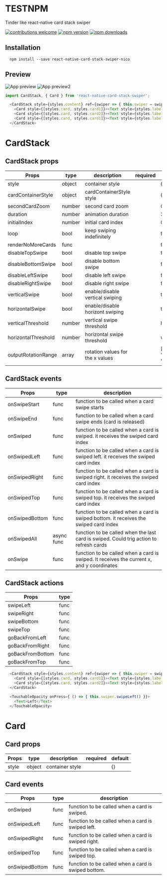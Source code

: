 # TESTNPM
Tinder like react-native card stack swiper

[![contributions welcome](https://img.shields.io/badge/contributions-welcome-brightgreen.svg?style=flat)](https://github.com/lhandel/react-native-card-stack-swiper/issues)
[![npm version](https://badge.fury.io/js/react-native-card-stack-swiper.svg)](https://badge.fury.io/js/react-native-card-stack-swiper)
[![npm downloads](https://img.shields.io/npm/dt/react-native-card-stack-swiper.svg)](https://badge.fury.io/js/react-native-card-stack-swiper)

## Installation

```
  npm install --save react-native-card-stack-swiper-nico
```

## Preview

![App preview](/animation.gif)
![App preview2](/animation2.gif)

```javascript
import CardStack, { Card } from 'react-native-card-stack-swiper';
```

```javascript
  <CardStack style={styles.content} ref={swiper => { this.swiper = swiper }}>
    <Card style={[styles.card, styles.card1]}><Text style={styles.label}>A</Text></Card>
    <Card style={[styles.card, styles.card2]}><Text style={styles.label}>B</Text></Card>
    <Card style={[styles.card, styles.card1]}><Text style={styles.label}>C</Text></Card>
  </CardStack>
```

# CardStack

## CardStack props
| Props               | type          | description                     | required      | default       |
| --------------------| ------------- | --------------------------------| ------------- | ------------- |
| style               | object        | container style                 |               | {}            |
| cardContainerStyle  | object        | cardContainerStyle style        |               | {}            |
| secondCardZoom      | number        | second card zoom                |               | 0.95          |
| duration            | number        | animation duration              |               | 300           |
| initialIndex        | number        | initial card index              |               | 0             |
| loop                | bool          | keep swiping indefinitely       |               | false         |
| renderNoMoreCards   | func          |                                 |               | false         |
| disableTopSwipe     | bool          | disable top swipe               |               | false         |
| disableBottomSwipe  | bool          | disable bottom swipe            |               | false         |
| disableLeftSwipe    | bool          | disable left swipe              |               | false         |
| disableRightSwipe   | bool          | disable right swipe             |               | false         |
| verticalSwipe       | bool          | enable/disable vertical swiping |               | true          |
| horizontalSwipe     | bool          | enable/disable horizont swiping |               | true          |
| verticalThreshold   | number        | vertical swipe threshold        |               | height/4      |
| horizontalThreshold | number        | horizontal swipe threshold      |               | width/2       |
| outputRotationRange | array         | rotation values for the x values|               | ['-15deg', '0deg', '15deg'] |


## CardStack events
| Props             | type          | description                 |
| ----------------- | ------------- | --------------------------- |
| onSwipeStart      | func           | function to be called when a card swipe starts |
| onSwipeEnd        | func           | function to be called when a card swipe ends (card is released) |
| onSwiped          | func           | function to be called when a card is swiped. it receives the swiped card index   |
| onSwipedLeft      | func           | function to be called when a card is swiped left. it receives the swiped card index   |
| onSwipedRight     | func           | function to be called when a card is swiped right. it receives the swiped card index   |
| onSwipedTop       | func           | function to be called when a card is swiped top. it receives the swiped card index  |
| onSwipedBottom    | func           | function to be called when a card is swiped bottom. it receives the swiped card index |
| onSwipedAll       | async func     | function to be called when the last card is swiped. Could trig action to refresh cards |
| onSwipe           | func           | function to be called when a card is swiped. It receives the current x, and y coordinates|



## CardStack actions
| Props             | type          |
| ----------------- | ------------- |
| swipeLeft         | func          |
| swipeRight        | func          |
| swipeBottom       | func          |
| swipeTop          | func          |
| goBackFromLeft    | func          |
| goBackFromRight   | func          |
| goBackFromBottom  | func          |
| goBackFromTop     | func          |

```javascript
  <CardStack style={styles.content} ref={swiper => { this.swiper = swiper }}>
    <Card style={[styles.card, styles.card1]}><Text style={styles.label}>A</Text></Card>
    <Card style={[styles.card, styles.card2]}><Text style={styles.label}>B</Text></Card>
  </CardStack>

  <TouchableOpacity onPress={ () => { this.swiper.swipeLeft() }}>
    <Text>Left</Text>
  </TouchableOpacity>
```


# Card

## Card props
| Props               | type          | description                     | required      | default       |
| --------------------| ------------- | --------------------------------| ------------- | ------------- |
| style               | object        | container style                 |               | {}            |

## Card events
| Props             | type          | description                 |
| ----------------- | ------------- | --------------------------- |
| onSwiped          | func          | function to be called when a card is swiped.   |
| onSwipedLeft      | func          | function to be called when a card is swiped left.  |
| onSwipedRight     | func          | function to be called when a card is swiped right.   |
| onSwipedTop       | func          | function to be called when a card is swiped top.  |
| onSwipedBottom    | func          | function to be called when a card is swiped bottom. |
